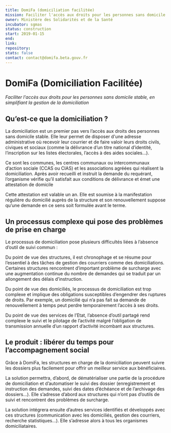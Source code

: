 ```yaml
---
title: DomiFa (domiciliation facilitée) 
mission: Faciliter l'accès aux droits pour les personnes sans domicile stable, en simplifiant la gestion de la domiciliation 
owner: Ministère des Solidarités et de la Santé 
incubator: sgmas 
status: construction 
start: 2019-01-15 
end: 
link: 
repository: 
stats: false
contact: contact@domifa.beta.gouv.fr
---
```


# DomiFa (Domiciliation Facilitée)
*Faciliter l'accès aux droits pour les personnes sans domicile stable, en simplifiant la gestion de la domiciliation* 

## Qu’est-ce que la domiciliation ? 

La domiciliation est un premier pas vers l’accès aux droits des personnes sans domicile stable. Elle leur permet de disposer d'une adresse administrative où recevoir leur courrier et de faire valoir leurs droits civils, civiques et sociaux (comme la délivrance d’un titre national d’identité, l’inscription sur les listes électorales, l’accès à des aides sociales…).

Ce sont les communes, les centres communaux ou intercommunaux d’action sociale (CCAS ou CIAS) et les associations agréées qui réalisent la domiciliation. Après avoir recueilli et instruit la demande du requérant, l’organisme vérifie qu’il satisfait aux conditions de délivrance et émet une attestation de domicile

Cette attestation est valable un an. Elle est soumise à la manifestation régulière du domicilié auprès de la structure et son renouvellement suppose qu’une demande en ce sens soit formulée avant le terme. 

## Un processus complexe qui pose des problèmes de prise en charge

Le processus de domiciliation pose plusieurs difficultés liées à l’absence d’outil de suivi commun :

Du point de vue des structures, il est chronophage et se résume pour l’essentiel à des tâches de gestion des courriers comme des domiciliations. Certaines structures rencontrent d’important problème de surcharge avec une augmentation continue du nombre de demandes qui se traduit par un allongement des délais d’instruction. 

Du point de vue des domiciliés, le processus de domiciliation est trop complexe et implique des obligations susceptibles d’engendrer des ruptures de droits. Par exemple, un domicilié qui n’a pas fait sa demande de renouvellement à temps peut perdre temporairement l’accès à ses droits. 

Du point de vue des services de l’Etat, l’absence d’outil partagé rend complexe le suivi et le pilotage de l’activité malgré l’obligation de transmission annuelle d’un rapport d’activité incombant aux structures. 

## Le produit : libérer du temps pour l’accompagnement social

Grâce à DomiFa, les structures en charge de la domiciliation peuvent suivre les dossiers plus facilement pour offrir un meilleur service aux bénéficiaires.

La solution permettra, d’abord, de dématérialiser une partie de la procédure de domiciliation et d’automatiser le suivi des dossier (enregistrement et instruction des demandes, suivi des dates d’échéance et de l’archivage des dossiers...). Elle s’adresse d’abord aux structures qui n’ont pas d’outils de suivi et rencontrent des problèmes de surcharge. 

La solution intégrera ensuite d’autres services identifiés et développés avec ces structures (communication avec les domiciliés, gestion des courriers, recherche statistiques…). Elle s’adresse alors à tous les organismes domiciliataires. 


